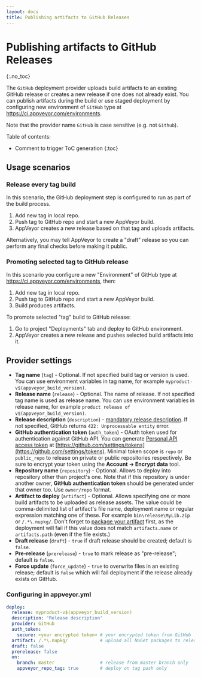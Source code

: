 ```yaml
---
layout: docs
title: Publishing artifacts to GitHub Releases
---
```


<!-- markdownlint-disable MD022 MD032 -->
# Publishing artifacts to GitHub Releases
{:.no_toc}

The `GitHub` deployment provider uploads build artifacts to an existing GitHub release
or creates a new release if one does not already exist. You can publish artifacts during
the build or use staged deployment by configuring new environment of `GitHub` type at
<https://ci.appveyor.com/environments>.

Note that the provider name `GitHub` is case sensitive (e.g. not `Github`).

Table of contents:

* Comment to trigger ToC generation
{:toc}
<!-- markdownlint-enable MD022 MD032 -->


## Usage scenarios

### Release every tag build

In this scenario, the GitHub deployment step is configured to run as part of the build process.

1. Add new tag in local repo.
2. Push tag to GitHub repo and start a new AppVeyor build.
3. AppVeyor creates a new release based on that tag and uploads artifacts.

Alternatively, you may tell AppVeyor to create a "draft" release so you can perform any final checks before making it public.


### Promoting selected tag to GitHub release

In this scenario you configure a new "Environment" of GitHub type at <https://ci.appveyor.com/environments>, then:

1. Add new tag in local repo.
2. Push tag to GitHub repo and start a new AppVeyor build.
3. Build produces artifacts.

To promote selected "tag" build to GitHub release:

1. Go to project "Deployments" tab and deploy to GitHub environment.
2. AppVeyor creates a new release and pushes selected build artifacts into it.


## Provider settings

* **Tag name** (`tag`) - Optional. If not specified build tag or version is used. You can use environment variables in tag name, for example `myproduct-v$(appveyor_build_version)`.
* **Release name** (`release`) - Optional. The name of release. If not specified tag name is used as release name. You can use environment variables in release name, for example `product release of v$(appveyor_build_version)`.
* **Release description** (`description`) - [mandatory release description](http://help.appveyor.com/discussions/problems/2975-github-deployment). If not specified, GitHub returns `422: Unprocessable entity` error.
* **GitHub authentication token** (`auth_token`) - OAuth token used for authentication against GitHub API. You can generate [Personal API access token](https://github.com/blog/1509-personal-api-tokens) at [https://github.com/settings/tokens](https://github.com/settings/tokens). Minimal token scope is `repo` or `public_repo` to release on private or public repositories respectively. Be sure to encrypt your token using the **Account &rarr; Encrypt data** tool.
* **Repository name** (`repository`) - Optional. Allows to deploy into repository other than project's one. Note that if this repository is under another owner, **GitHub authentication token** should be generated under that owner too. Use `owner/repo` format.
* **Artifact to deploy** (`artifact`) - Optional. Allows specifying one or more build artifacts to be uploaded as release assets. The value could be comma-delimited list of artifact's file name, deployment name or regular expression matching one of these. For example `bin\release\MyLib.zip` or `/.*\.nupkg/`. Don't forget to [package your artifact](/docs/packaging-artifacts/) first, as the deployment will fail if this value does not match `artifacts.name` or `artifacts.path` (even if the file exists.)
* **Draft release** (`draft`) - `true` if draft release should be created; default is `false`.
* **Pre-release** (`prerelease`) - `true` to mark release as "pre-release"; default is `false`.
* **Force update** (`force_update`) - `true` to overwrite files in an existing release; default is `false` which will fail deployment if the release already exists on GitHub.

### Configuring in appveyor.yml

```yaml
deploy:
  release: myproduct-v$(appveyor_build_version)
  description: 'Release description'
  provider: GitHub
  auth_token:
    secure: <your encrypted token> # your encrypted token from GitHub
  artifact: /.*\.nupkg/            # upload all NuGet packages to release assets
  draft: false
  prerelease: false
  on:
    branch: master                 # release from master branch only
    appveyor_repo_tag: true        # deploy on tag push only
```
